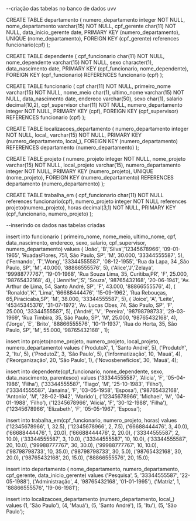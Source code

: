  
 --criação das tabelas no banco de dados uvv
 
CREATE TABLE departamento
(
    numero_departamento integer NOT NULL,
    nome_departamento varchar(15) NOT NULL,
    cpf_gerente char(11) NOT NULL,
    data_inicio_gerente date,
    PRIMARY KEY (numero_departamento),
    UNIQUE (nome_departamento),
    FOREIGN KEY (cpf_gerente) references funcionario(cpf)
);       

CREATE TABLE dependente
(
    cpf_funcionario char(11) NOT NULL,
    nome_dependente varchar(15) NOT NULL,
    sexo character(1),
    data_nascimento date,
    PRIMARY KEY (cpf_funcionario, nome_dependente),
    FOREIGN KEY (cpf_funcionario) REFERENCES funcionario (cpf) 
);       

CREATE TABLE funcionario
(
    cpf char(11) NOT NULL,
    primeiro_nome varchar(15) NOT NULL,
    nome_meio char(1),
    ultimo_nome varchar(15) NOT NULL,
    data_nascimento date,
    endereco varchar(50),
    sexo char(1),
    salario decimal(10,2),
    cpf_supervisor char(11) NOT NULL,
    numero_departamento integer NOT NULL,
    PRIMARY KEY (cpf),
    FOREIGN KEY (cpf_supervisor) REFERENCES funcionario (cpf)
);       

 CREATE TABLE localizacoes_departamento
(
    numero_departamento integer NOT NULL,
    local_ varchar(15) NOT NULL,
    PRIMARY KEY (numero_departamento, local_),
    FOREIGN KEY (numero_departamento) REFERENCES departamento (numero_departamento) 
);                

CREATE TABLE projeto
(
    numero_projeto integer NOT NULL,
    nome_projeto varchar(15) NOT NULL,
    local_projeto varchar(15),
    numero_departamento integer NOT NULL,
    PRIMARY KEY (numero_projeto),
    UNIQUE (nome_projeto),
    FOREIGN KEY (numero_departamento) REFERENCES departamento (numero_departamento) 
);

CREATE TABLE trabalha_em
(
    cpf_funcionario char(11) NOT NULL references funcionario(cpf),
    numero_projeto integer NOT NULL references projeto(numero_projeto),
    horas decimal(3,1) NOT NULL,
    PRIMARY KEY (cpf_funcionario, numero_projeto)
);

--inserindo os dados nas tabelas criadas

insert into funcionario ( primeiro_nome, nome_meio, ultimo_nome, cpf, data_nascimento, endereco, sexo, salario, cpf_supervisor, numero_departamento)
values 
( 'João', 'B','Silva','12345678966', '09-01-1965', 'RuadasFlores, 751, São Paulo, SP', 'M', 30.000, '33344555587', 5),
('Fernando', 'T','Wong', '33344555587', '08-12-1955', 'Rua da Lapa, 34 ,São Paulo, SP', 'M', 40.000, '88866555576', 5),
('Alice','J','Zelaya', '99988777767', '19-01-1968', 'Rua Souza Lima, 35, Curitiba,PR', 'F', 25.000, '98765432168', 4),
( 'Jennifer','S', 'Souza', '98765432168', '20-06-1941', 'Av. Arthur de Lima, 54, Santo André, SP', 'F', 43.000, '88866555576', 4),
( 'Ronaldo','K', 'Lima', '66688444476', '15-09-1962', 'Rua Rebouças, 65,Piracicaba,SP', 'M', 38.000, '33344555587', 5),
( 'Joice', 'A', 'Leite', '45345345376', '31-07-1972', 'Av. Lucas Obes, 74, São Paulo, SP', 'F', 25.000, '33344555587', 5),
('André', 'V', 'Pereira', '98798798733', '29-03-1969', 'Rua Timbira, 35, São Paulo, SP', 'M',  25.000, '98765432168', 4),
('Jorge', 'E', 'Brito', '88866555576', '10-11-1937', 'Rua do Horta, 35, São Paulo, SP', 'M', 55.000, '98765432168' , 1);

insert into projeto(nome_projeto, numero_projeto, local_projeto, numero_departamento)
values
('ProdutoX', 1, 'Santo André', 5),
('ProdutoY', 2, 'Itu', 5),
('ProdutoZ', 3, 'São Paulo', 5),
('Informatização', 10, 'Mauá', 4),
('Reorganização', 20, 'São Paulo', 1),
('Novosbenefícios', 30, 'Mauá', 4);

insert into dependente(cpf_funcionario, nome_dependente, sexo, data_nascimento, parentesco)
values
('33344555587', 'Alicia', 'F', '05-04-1986', 'Filha'),
('33344555587', 'Tiago', 'M', '25-10-1983', 'Filho'),
('33344555587', 'Janaína', 'F', '03-05-1958', 'Esposa'),
('98765432168', 'Antonio', 'M', '28-02-1942', 'Marido'),
('12345678966', 'Michael', 'M', '04-01-1988', 'Filho'),
('12345678966', 'Alicia', 'F', '30-12-1988', 'Filha'),
('12345678966', 'Elizabeth', 'F', '05-05-1967', 'Esposa');

insert into trabalha_em(cpf_funcionario, numero_projeto, horas)
values
('12345678966', 1, 32.5),
('12345678966', 2, 7.5),
('66688444476', 3, 40.0),
('66688444476', 1, 20.0),
('66688444476', 2, 20.0),
('33344555587', 2, 10.0),
('33344555587', 3, 10.0),
('33344555587', 10, 10.0),
('33344555587', 20, 10.0),
('99988777767', 30, 30.0),
('99988777767', 10, 10.0),
('98798798733', 10, 35.0),
('98798798733', 30, 5.0),
('98765432168', 30, 20.0),
('98765432168', 20, 15.0),
('88866555576', 20, 15.0);

insert into departamento ( nome_departamento, numero_departamento, cpf_gerente, data_inicio_gerente)
values
('Pesquisa', 5, '33344555587', '22-05-1988'),
('Administração', 4, '98765432168', '01-01-1995'),
('Matriz', 1, '88866555576', '19-06-1981');

insert into localizacoes_departamento (numero_departamento, local_)
values
(1, 'São Paulo'),
(4, 'Mauá'),
(5, 'Santo André'),
(5, 'Itu'),
(5, 'São Paulo');

